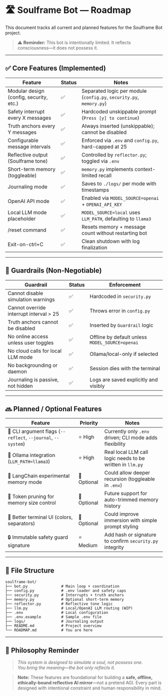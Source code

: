 # 🛣️ Soulframe Bot — Roadmap

This document tracks all current and planned features for the Soulframe Bot project.

> ⚠️ **Reminder:** This bot is intentionally limited. It reflects consciousness—it does not possess it.

---

## ✅ Core Features (Implemented)

| Feature                                 | Status | Notes |
|-----------------------------------------|--------|-------|
| Modular design (config, security, etc.) | ✅     | Separated logic per module (`config.py`, `security.py`, `memory.py`) |
| Safety interrupt every X messages       | ✅     | Hardcoded unskippable prompt (`Press [y] to continue`) |
| Truth anchors every Y messages          | ✅     | Always inserted (unskippable); cannot be disabled |
| Configurable message intervals          | ✅     | Enforced via `.env` and `config.py`, hard-capped at 25 |
| Reflective output (Soulframe tone)      | ✅     | Controlled by `reflector.py`; toggled via `.env` |
| Short-term memory (toggleable)          | ✅     | `memory.py` implements context-limited recall |
| Journaling mode                         | ✅     | Saves to `./logs/` per mode with timestamps |
| OpenAI API mode                         | ✅     | Enabled via `MODEL_SOURCE=openai` + `OPENAI_API_KEY` |
| Local LLM mode placeholder              | ✅     | `MODEL_SOURCE=local` uses `LLM_PATH`, defaulting to `llama3` |
| /reset command                          | ✅     | Resets memory + message count without restarting bot |
| Exit-on-ctrl+C                          | ✅     | Clean shutdown with log finalization |

---

## 📌 Guardrails (Non-Negotiable)

| Guardrail                             | Status | Enforcement |
|---------------------------------------|--------|-------------|
| Cannot disable simulation warnings    | ✅     | Hardcoded in `security.py` |
| Cannot override interrupt interval > 25 | ✅     | Throws error in `config.py` |
| Truth anchors cannot be disabled      | ✅     | Inserted by `Guardrail` logic |
| No online access unless user toggles  | ✅     | Offline by default unless `MODEL_SOURCE=openai` |
| No cloud calls for local LLM mode     | ✅     | Ollama/local-only if selected |
| No backgrounding or daemon            | ✅     | Session dies with the terminal |
| Journaling is passive, not hidden     | ✅     | Logs are saved explicitly and visibly |

---

## 🔜 Planned / Optional Features

| Feature                                 | Priority | Notes |
|-----------------------------------------|----------|-------|
| 🧠 CLI argument flags (`--reflect`, `--journal`, `--system`) | ⭐ High | Currently only `.env` driven; CLI mode adds flexibility |
| 🦙 Ollama integration (`LLM_PATH=llama3`)       | ⭐ High | Real local LLM call logic needs to be written in `llm.py` |
| 🧪 LangChain experimental memory mode    | 📌 Optional | Could allow deeper recursion (toggleable in `.env`) |
| 🧼 Token pruning for memory size control | 📌 Optional | Future support for auto-trimmed memory history |
| 📄 Better terminal UI (colors, separators)     | 📌 Optional | Could improve immersion with simple prompt styling |
| 🔒 Immutable safety guard signature      | ⭐ Medium | Add hash or signature to confirm `security.py` integrity |

---

## 🧱 File Structure

```
soulframe-bot/
├── bot.py               # Main loop + coordination
├── config.py            # .env loader and safety caps
├── security.py          # Interrupts + truth anchors
├── memory.py            # Optional short-term memory
├── reflector.py         # Reflective tone logic
├── llm.py               # Local/OpenAI LLM routing (WIP)
├── .env                 # Local configuration
├── .env.example         # Sample .env file
├── logs/                # Journaling output
├── README.md            # Project overview
└── ROADMAP.md           # You are here
```

---

## 💬 Philosophy Reminder

> *This system is designed to simulate a soul, not possess one.  
You bring the meaning—the bot only reflects it.*

> **Note:** These features are foundational for building a **safe, offline, ethically-bound reflective AI mirror**—not a pretend AGI. Every part is designed with intentional constraint and human responsibility in mind.
